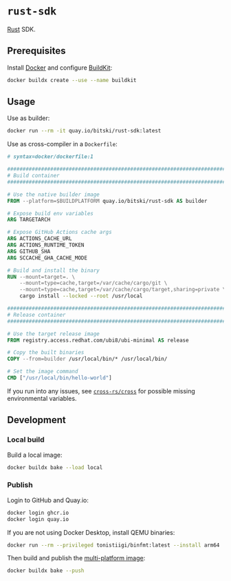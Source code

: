 # `rust-sdk`

[Rust][rust] SDK.

## Prerequisites

Install [Docker][docker] and configure [BuildKit][buildkit]:

```sh
docker buildx create --use --name buildkit
```

## Usage

Use as builder:

```sh
docker run --rm -it quay.io/bitski/rust-sdk:latest
```

Use as cross-compiler in a `Dockerfile`:

```dockerfile
# syntax=docker/dockerfile:1

#############################################################################
# Build container                                                           #
#############################################################################

# Use the native builder image
FROM --platform=$BUILDPLATFORM quay.io/bitski/rust-sdk AS builder

# Expose build env variables
ARG TARGETARCH

# Expose GitHub Actions cache args
ARG ACTIONS_CACHE_URL
ARG ACTIONS_RUNTIME_TOKEN
ARG GITHUB_SHA
ARG SCCACHE_GHA_CACHE_MODE

# Build and install the binary
RUN --mount=target=. \
    --mount=type=cache,target=/var/cache/cargo/git \
    --mount=type=cache,target=/var/cache/cargo/target,sharing=private \
    cargo install --locked --root /usr/local

#############################################################################
# Release container                                                         #
#############################################################################

# Use the target release image
FROM registry.access.redhat.com/ubi8/ubi-minimal AS release

# Copy the built binaries
COPY --from=builder /usr/local/bin/* /usr/local/bin/

# Set the image command
CMD ["/usr/local/bin/hello-world"]
```

If you run into any issues, see [`cross-rs/cross`][cross] for possible missing
environmental variables.

## Development

### Local build

Build a local image:

```sh
docker buildx bake --load local
```

### Publish

Login to GitHub and Quay.io:

```sh
docker login ghcr.io
docker login quay.io
```

If you are not using Docker Desktop, install QEMU binaries:

```sh
docker run --rm --privileged tonistiigi/binfmt:latest --install arm64
```

Then build and publish the [multi-platform image][docker-multiplatform]:

```sh
docker buildx bake --push
```

[buildkit]: https://github.com/moby/buildkit
[cross]: https://github.com/cross-rs/cross
[docker-multiplatform]: https://docs.docker.com/build/buildx/multiplatform-images/
[docker]: https://www.docker.com/get-started/
[rust]: https://www.rust-lang.org
[ubi8]: https://catalog.redhat.com/software/containers/ubi8-minimal/5c64772edd19c77a158ea216
